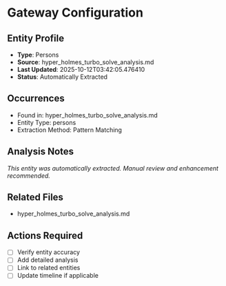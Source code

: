 # Gateway Configuration

## Entity Profile
- **Type**: Persons
- **Source**: hyper_holmes_turbo_solve_analysis.md
- **Last Updated**: 2025-10-12T03:42:05.476410
- **Status**: Automatically Extracted

## Occurrences
- Found in: hyper_holmes_turbo_solve_analysis.md
- Entity Type: persons
- Extraction Method: Pattern Matching

## Analysis Notes
*This entity was automatically extracted. Manual review and enhancement recommended.*

## Related Files
- hyper_holmes_turbo_solve_analysis.md

## Actions Required
- [ ] Verify entity accuracy
- [ ] Add detailed analysis
- [ ] Link to related entities
- [ ] Update timeline if applicable
